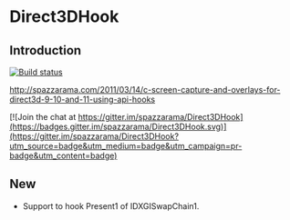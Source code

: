 # Direct3DHook

## Introduction

[![Build status](https://ci.appveyor.com/api/projects/status/kupu1q13y32vu0g8?svg=true)](https://ci.appveyor.com/project/spazzarama/direct3dhook)

http://spazzarama.com/2011/03/14/c-screen-capture-and-overlays-for-direct3d-9-10-and-11-using-api-hooks

[![Join the chat at https://gitter.im/spazzarama/Direct3DHook](https://badges.gitter.im/spazzarama/Direct3DHook.svg)](https://gitter.im/spazzarama/Direct3DHook?utm_source=badge&utm_medium=badge&utm_campaign=pr-badge&utm_content=badge)

## New

* Support to hook Present1 of IDXGISwapChain1.
